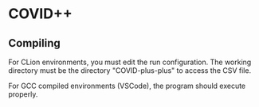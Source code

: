# COVID++

## Compiling
For CLion environments, you must edit the run configuration. The working directory
must be the directory "COVID-plus-plus" to access the CSV file.

For GCC compiled environments (VSCode), the program should execute properly.